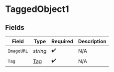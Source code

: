 # TaggedObject1


## Fields

| Field                             | Type                              | Required                          | Description                       |
| --------------------------------- | --------------------------------- | --------------------------------- | --------------------------------- |
| `ImageURL`                        | *string*                          | :heavy_check_mark:                | N/A                               |
| `Tag`                             | [Tag](../../Models/Shared/Tag.md) | :heavy_check_mark:                | N/A                               |